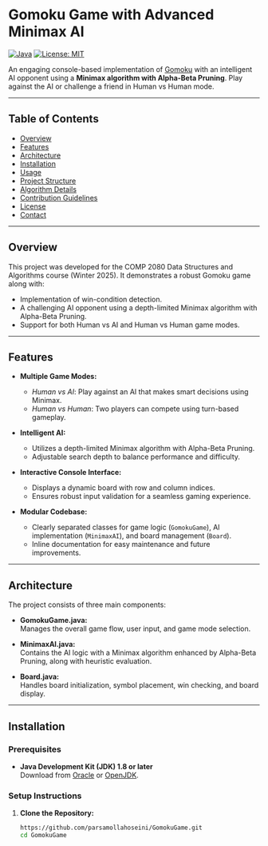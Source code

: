 # Gomoku Game with Advanced Minimax AI

[![Java](https://img.shields.io/badge/Java-1.8%2B-blue.svg)](https://www.java.com) [![License: MIT](https://img.shields.io/badge/License-MIT-yellow.svg)](https://opensource.org/licenses/MIT)

An engaging console-based implementation of [Gomoku](https://en.wikipedia.org/wiki/Gomoku) with an intelligent AI opponent using a **Minimax algorithm with Alpha-Beta Pruning**. Play against the AI or challenge a friend in Human vs Human mode.

---

## Table of Contents

- [Overview](#overview)
- [Features](#features)
- [Architecture](#architecture)
- [Installation](#installation)
- [Usage](#usage)
- [Project Structure](#project-structure)
- [Algorithm Details](#algorithm-details)
- [Contribution Guidelines](#contribution-guidelines)
- [License](#license)
- [Contact](#contact)

---

## Overview

This project was developed for the COMP 2080 Data Structures and Algorithms course (Winter 2025). It demonstrates a robust Gomoku game along with:
- Implementation of win-condition detection.
- A challenging AI opponent using a depth-limited Minimax algorithm with Alpha-Beta Pruning.
- Support for both Human vs AI and Human vs Human game modes.

---

## Features

- **Multiple Game Modes:**  
  - *Human vs AI*: Play against an AI that makes smart decisions using Minimax.
  - *Human vs Human*: Two players can compete using turn-based gameplay.

- **Intelligent AI:**  
  - Utilizes a depth-limited Minimax algorithm with Alpha-Beta Pruning.
  - Adjustable search depth to balance performance and difficulty.
  
- **Interactive Console Interface:**  
  - Displays a dynamic board with row and column indices.
  - Ensures robust input validation for a seamless gaming experience.

- **Modular Codebase:**  
  - Clearly separated classes for game logic (`GomokuGame`), AI implementation (`MinimaxAI`), and board management (`Board`).
  - Inline documentation for easy maintenance and future improvements.

---

## Architecture

The project consists of three main components:

- **GomokuGame.java:**  
  Manages the overall game flow, user input, and game mode selection.

- **MinimaxAI.java:**  
  Contains the AI logic with a Minimax algorithm enhanced by Alpha-Beta Pruning, along with heuristic evaluation.

- **Board.java:**  
  Handles board initialization, symbol placement, win checking, and board display.

---

## Installation

### Prerequisites

- **Java Development Kit (JDK) 1.8 or later**  
  Download from [Oracle](https://www.oracle.com/java/technologies/downloads/) or [OpenJDK](https://openjdk.java.net/).

### Setup Instructions

1. **Clone the Repository:**

   ```bash
   https://github.com/parsamollahoseini/GomokuGame.git
   cd GomokuGame
